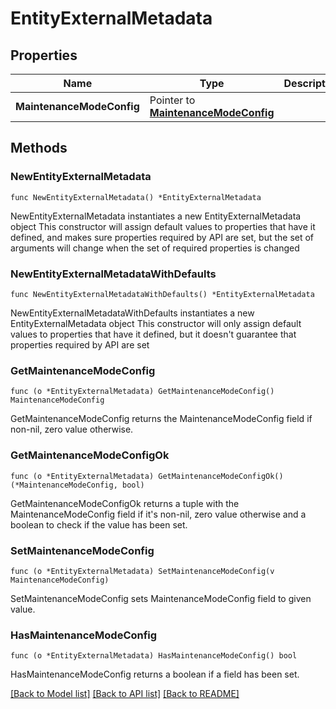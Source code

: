 # EntityExternalMetadata

## Properties

Name | Type | Description | Notes
------------ | ------------- | ------------- | -------------
**MaintenanceModeConfig** | Pointer to [**MaintenanceModeConfig**](MaintenanceModeConfig.md) |  | [optional] 

## Methods

### NewEntityExternalMetadata

`func NewEntityExternalMetadata() *EntityExternalMetadata`

NewEntityExternalMetadata instantiates a new EntityExternalMetadata object
This constructor will assign default values to properties that have it defined,
and makes sure properties required by API are set, but the set of arguments
will change when the set of required properties is changed

### NewEntityExternalMetadataWithDefaults

`func NewEntityExternalMetadataWithDefaults() *EntityExternalMetadata`

NewEntityExternalMetadataWithDefaults instantiates a new EntityExternalMetadata object
This constructor will only assign default values to properties that have it defined,
but it doesn't guarantee that properties required by API are set

### GetMaintenanceModeConfig

`func (o *EntityExternalMetadata) GetMaintenanceModeConfig() MaintenanceModeConfig`

GetMaintenanceModeConfig returns the MaintenanceModeConfig field if non-nil, zero value otherwise.

### GetMaintenanceModeConfigOk

`func (o *EntityExternalMetadata) GetMaintenanceModeConfigOk() (*MaintenanceModeConfig, bool)`

GetMaintenanceModeConfigOk returns a tuple with the MaintenanceModeConfig field if it's non-nil, zero value otherwise
and a boolean to check if the value has been set.

### SetMaintenanceModeConfig

`func (o *EntityExternalMetadata) SetMaintenanceModeConfig(v MaintenanceModeConfig)`

SetMaintenanceModeConfig sets MaintenanceModeConfig field to given value.

### HasMaintenanceModeConfig

`func (o *EntityExternalMetadata) HasMaintenanceModeConfig() bool`

HasMaintenanceModeConfig returns a boolean if a field has been set.


[[Back to Model list]](../README.md#documentation-for-models) [[Back to API list]](../README.md#documentation-for-api-endpoints) [[Back to README]](../README.md)


